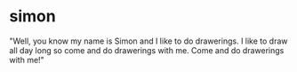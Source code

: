 # simon
"Well, you know my name is Simon
and I like to do drawerings.
I like to draw all day long
so come and do drawerings with me.
Come and do drawerings with me!" 
